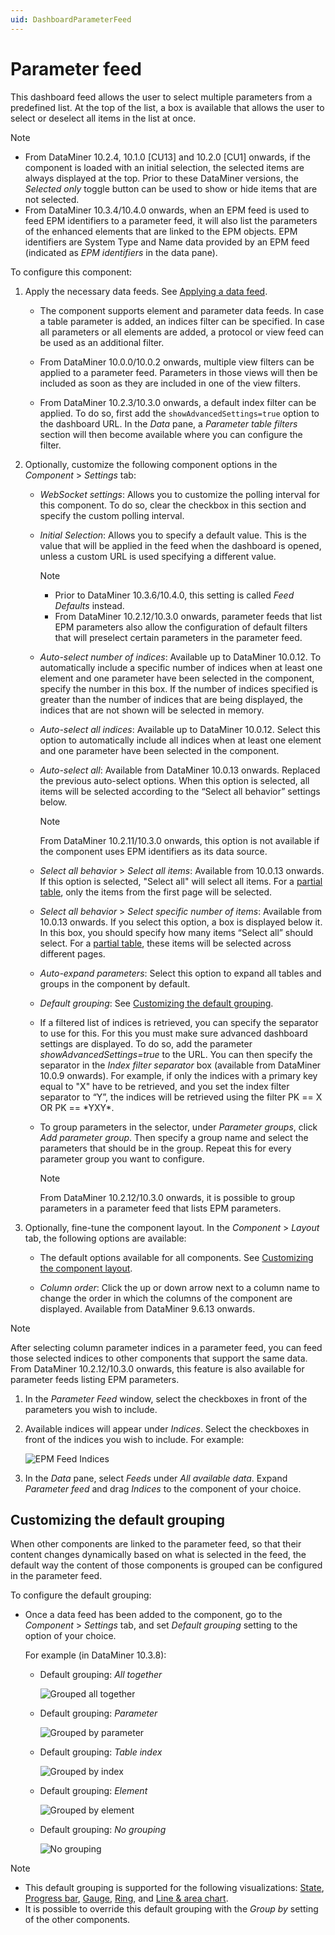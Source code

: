 ```yaml
---
uid: DashboardParameterFeed
---
```


# Parameter feed

This dashboard feed allows the user to select multiple parameters from a predefined list. At the top of the list, a box is available that allows the user to select or deselect all items in the list at once.

> [!NOTE]
>
> - From DataMiner 10.2.4, 10.1.0 [CU13] and 10.2.0 [CU1] onwards, if the component is loaded with an initial selection, the selected items are always displayed at the top. Prior to these DataMiner versions, the *Selected only* toggle button can be used to show or hide items that are not selected.
> - From DataMiner 10.3.4/10.4.0 onwards, when an EPM feed is used to feed EPM identifiers to a parameter feed, it will also list the parameters of the enhanced elements that are linked to the EPM objects. EPM identifiers are System Type and Name data provided by an EPM feed (indicated as *EPM identifiers* in the data pane). <!-- RN 35562 -->

To configure this component:

1. Apply the necessary data feeds. See [Applying a data feed](xref:Apply_Data_Feed).

   - The component supports element and parameter data feeds. In case a table parameter is added, an indices filter can be specified. In case all parameters or all elements are added, a protocol or view feed can be used as an additional filter.

   - From DataMiner 10.0.0/10.0.2 onwards, multiple view filters can be applied to a parameter feed. Parameters in those views will then be included as soon as they are included in one of the view filters.

   - From DataMiner 10.2.3/10.3.0 onwards, a default index filter can be applied. To do so, first add the `showAdvancedSettings=true` option to the dashboard URL. In the *Data* pane, a *Parameter table filters* section will then become available where you can configure the filter.

1. Optionally, customize the following component options in the *Component* > *Settings* tab:

   - *WebSocket settings*: Allows you to customize the polling interval for this component. To do so, clear the checkbox in this section and specify the custom polling interval.

   - *Initial Selection*: Allows you to specify a default value. This is the value that will be applied in the feed when the dashboard is opened, unless a custom URL is used specifying a different value.

     > [!NOTE]
     >
     > - Prior to DataMiner 10.3.6/10.4.0<!--  RN 35984 -->, this setting is called *Feed Defaults* instead.
     > - From DataMiner 10.2.12/10.3.0 onwards, parameter feeds that list EPM parameters also allow the configuration of default filters that will preselect certain parameters in the parameter feed.

   - *Auto-select number of indices*: Available up to DataMiner 10.0.12. To automatically include a specific number of indices when at least one element and one parameter have been selected in the component, specify the number in this box. If the number of indices specified is greater than the number of indices that are being displayed, the indices that are not shown will be selected in memory.

   - *Auto-select all indices*: Available up to DataMiner 10.0.12. Select this option to automatically include all indices when at least one element and one parameter have been selected in the component.

   - *Auto-select all*: Available from DataMiner 10.0.13 onwards. Replaced the previous auto-select options. When this option is selected, all items will be selected according to the “Select all behavior” settings below.

     > [!NOTE]
     > From DataMiner 10.2.11/10.3.0 onwards, this option is not available if the component uses EPM identifiers as its data source.

   - *Select all behavior* > *Select all items*: Available from 10.0.13 onwards. If this option is selected, "Select all" will select all items. For a [partial table](xref:Table_parameters#partial-tables), only the items from the first page will be selected.

   - *Select all behavior* > *Select specific number of items*: Available from 10.0.13 onwards. If you select this option, a box is displayed below it. In this box, you should specify how many items “Select all” should select. For a [partial table](xref:Table_parameters#partial-tables), these items will be selected across different pages.

   - *Auto-expand parameters*: Select this option to expand all tables and groups in the component by default.

   - *Default grouping*: See [Customizing the default grouping](#customizing-the-default-grouping).

   - If a filtered list of indices is retrieved, you can specify the separator to use for this. For this you must make sure advanced dashboard settings are displayed. To do so, add the parameter *showAdvancedSettings=true* to the URL. You can then specify the separator in the *Index filter separator* box (available from DataMiner 10.0.9 onwards). For example, if only the indices with a primary key equal to "X" have to be retrieved, and you set the index filter separator to “Y”, the indices will be retrieved using the filter PK == X OR PK == \*YXY\*.

   - To group parameters in the selector, under *Parameter groups*, click *Add parameter group*. Then specify a group name and select the parameters that should be in the group. Repeat this for every parameter group you want to configure.

     > [!NOTE]
     > From DataMiner 10.2.12/10.3.0 onwards, it is possible to group parameters in a parameter feed that lists EPM parameters.

1. Optionally, fine-tune the component layout. In the *Component* > *Layout* tab, the following options are available:

   - The default options available for all components. See [Customizing the component layout](xref:Customize_Component_Layout).

   - *Column order*: Click the up or down arrow next to a column name to change the order in which the columns of the component are displayed. Available from DataMiner 9.6.13 onwards.

> [!NOTE]
> After selecting column parameter indices in a parameter feed, you can feed those selected indices to other components that support the same data. From DataMiner 10.2.12/10.3.0 onwards, this feature is also available for parameter feeds listing EPM parameters.
>
> 1. In the *Parameter Feed* window, select the checkboxes in front of the parameters you wish to include.
>
> 1. Available indices will appear under *Indices*. Select the checkboxes in front of the indices you wish to include. For example:
>
>    ![EPM Feed Indices](~/user-guide/images/EPM_Feed_Indices.png)
>
> 1. In the *Data* pane, select *Feeds* under *All available data*. Expand *Parameter feed* and drag *Indices* to the component of your choice.

## Customizing the default grouping

When other components are linked to the parameter feed, so that their content changes dynamically based on what is selected in the feed, the default way the content of those components is grouped can be configured in the parameter feed.

To configure the default grouping:

- Once a data feed has been added to the component, go to the *Component* > *Settings* tab, and set *Default grouping* setting to the option of your choice.

  For example (in DataMiner 10.3.8):

  - Default grouping: *All together*

    ![Grouped all together](~/user-guide/images/ParameterFeed_GroupAllTogether.png)

  - Default grouping: *Parameter*

    ![Grouped by parameter](~/user-guide/images/ParameterFeed_GroupParameter.png)

  - Default grouping: *Table index*

    ![Grouped by index](~/user-guide/images/ParameterFeed_GroupIndex.png)

  - Default grouping: *Element*

    ![Grouped by element](~/user-guide/images/ParameterFeed_GroupElement.png)

  - Default grouping: *No grouping*

    ![No grouping](~/user-guide/images/ParameterFeed_NoGrouping.png)

> [!NOTE]
>
> - This default grouping is supported for the following visualizations: [State](xref:DashboardState), [Progress bar](xref:DashboardProgressBar), [Gauge](xref:DashboardGauge), [Ring](xref:DashboardRing), and [Line & area chart](xref:LineAndAreaChart).
> - It is possible to override this default grouping with the *Group by* setting of the other components.
